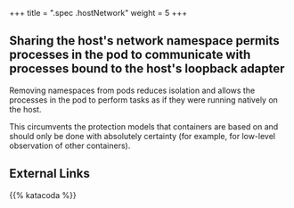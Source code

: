 +++
title = ".spec .hostNetwork"
weight = 5
+++

## Sharing the host's network namespace permits processes in the pod to communicate with processes bound to the host's loopback adapter

Removing namespaces from pods reduces isolation and allows the processes in the pod to perform tasks as if they were running natively on the host.

This circumvents the protection models that containers are based on and should only be done with absolutely certainty (for example, for low-level observation of other containers).

## External Links


{{% katacoda %}}
